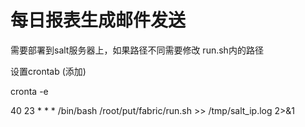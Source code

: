 # 每日报表生成邮件发送

需要部署到salt服务器上，如果路径不同需要修改 run.sh内的路径

设置crontab (添加)

cronta -e

40 23 * * * /bin/bash /root/put/fabric/run.sh >> /tmp/salt_ip.log 2>&1
